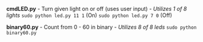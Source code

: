 **cmdLED.py**
    - Turn given light on or off (uses user input)
    - _Utilizes 1 of 8 lights_
    `sudo python led.py 11 1` (On)
    `sudo python led.py 7 0` (Off)

**binary60.py**
    - Count from 0 - 60 in binary
    - _Utilizes 8 of 8 leds_
    `sudo python binary60.py`

